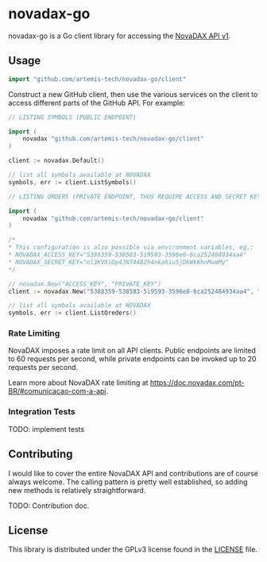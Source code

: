 # novadax-go #

novadax-go is a Go client library for accessing the [NovaDAX API v1](https://doc.novadax.com/).

## Usage ##

```go
import "github.com/artemis-tech/novadax-go/client"
```

Construct a new GitHub client, then use the various services on the client to
access different parts of the GitHub API. For example:

```go
// LISTING SYMBOLS (PUBLIC ENDPOINT)

import (
    novadax "github.com/artemis-tech/novadax-go/client"
)

client := novadax.Default()

// list all symbols available at NOVADAX
symbols, err := client.ListSymbols()
```

```go
// LISTING ORDERS (PRIVATE ENDPOINT, THUS REQUIRE ACCESS AND SECRET KEYS)

import (
    novadax "github.com/artemis-tech/novadax-go/client"
)

/*
* This configuration is also possible via environment variables, eg.:
* NOVADAX_ACCESS_KEY="5388359-538583-5i9593-3596e0-6ca252484934aa4"
* NOVADAX_SECRET_KEY="nl3KVXiOp4JN74482h4nkahiu5jDKWkKhnMumMy"
*/

// novadax.New("ACCESS_KEY", "PRIVATE_KEY")
client := novadax.New("5388359-538583-5i9593-3596e0-6ca252484934aa4", "nl3KVXiOp4JN74482h4nkahiu5jDKWkKhnMumMy") // fake credentials here, just maintained a similar pattern to the actual data

// list all symbols available at NOVADAX
symbols, err := client.ListOreders()
```

### Rate Limiting ###

NovaDAX imposes a rate limit on all API clients. Public endpoints are
limited to 60 requests per second, while private endpoints can be invoked up to
20 requests per second. 

Learn more about NovaDAX rate limiting at
https://doc.novadax.com/pt-BR/#comunicacao-com-a-api.

### Integration Tests ###

TODO: implement tests

## Contributing ##
I would like to cover the entire NovaDAX API and contributions are of course always welcome. The
calling pattern is pretty well established, so adding new methods is relatively
straightforward.

TODO: Contribution doc.

## License ##

This library is distributed under the GPLv3 license found in the [LICENSE](./LICENSE)
file.